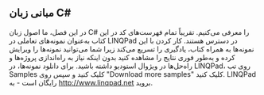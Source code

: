## مبانی زبان C#
در این فصل، ما اصول زبان C# را معرفی می‌کنیم. تقریباً تمام فهرست‌های کد در این کتاب به‌عنوان نمونه‌های تعاملی در LINQPad در دسترس هستند. کار کردن با این نمونه‌ها به همراه کتاب، یادگیری را تسریع می‌کند زیرا شما می‌توانید نمونه‌ها را ویرایش کرده و به‌طور فوری نتایج را مشاهده کنید بدون اینکه نیاز به راه‌اندازی پروژه‌ها و راه‌حل‌ها در ویژوال استودیو داشته باشید. برای دانلود نمونه‌ها، در LINQPad، روی تب Samples کلیک کنید و سپس روی "Download more samples" کلیک کنید. LINQPad رایگان است - به http://www.linqpad.net بروید.
